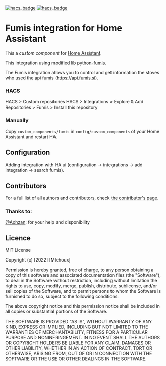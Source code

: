 [![hacs_badge](https://img.shields.io/badge/HACS-Custom-41BDF5.svg)](https://github.com/hacs/integration)
[![hacs_badge](https://github.com/maheus/fumis_integration/actions/workflows/hassfest.yaml/badge.svg)](https://github.com/maheus/fumis_integration/actions/)
# Fumis integration for Home Assistant

This a _custom component_ for [Home Assistant](https://www.home-assistant.io/).

This integration using modified lib [python-fumis](https://github.com/frenck/python-fumis).

The Fumis integration allows you to control and get information the stoves who used the api fumis (https://api.fumis.si).

### HACS

HACS > Custom repositories
HACS > Integrations > Explore & Add Repositories > Fumis > Install this repository

### Manually

Copy `custom_components/fumis` in `config/custom_components` of your Home Assistant and restart HA.

## Configuration

Adding integration with HA ui (configuration -> integrations -> add integration -> search fumis).

## Contributors

For a full list of all authors and contributors,
check [the contributor's page](https://github.com/maheus/fumis_integration/graphs/contributors).

### Thanks to:
[@Aohzan](https://github.com/Aohzan): for your help and disponibility

## Licence
MIT License

Copyright (c) [2022] [Mlehoux]

Permission is hereby granted, free of charge, to any person obtaining a copy
of this software and associated documentation files (the "Software"), to deal
in the Software without restriction, including without limitation the rights
to use, copy, modify, merge, publish, distribute, sublicense, and/or sell
copies of the Software, and to permit persons to whom the Software is
furnished to do so, subject to the following conditions:

The above copyright notice and this permission notice shall be included in all
copies or substantial portions of the Software.

THE SOFTWARE IS PROVIDED "AS IS", WITHOUT WARRANTY OF ANY KIND, EXPRESS OR
IMPLIED, INCLUDING BUT NOT LIMITED TO THE WARRANTIES OF MERCHANTABILITY,
FITNESS FOR A PARTICULAR PURPOSE AND NONINFRINGEMENT. IN NO EVENT SHALL THE
AUTHORS OR COPYRIGHT HOLDERS BE LIABLE FOR ANY CLAIM, DAMAGES OR OTHER
LIABILITY, WHETHER IN AN ACTION OF CONTRACT, TORT OR OTHERWISE, ARISING FROM,
OUT OF OR IN CONNECTION WITH THE SOFTWARE OR THE USE OR OTHER DEALINGS IN THE
SOFTWARE.
